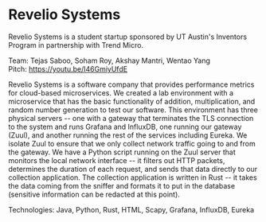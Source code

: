 # Revelio Systems

Revelio Systems is a student startup sponsored by UT Austin's Inventors Program in partnership with Trend Micro.
<br>

Team: Tejas Saboo, Soham Roy, Akshay Mantri, Wentao Yang
<br>
Pitch: https://youtu.be/I46GmiyUfdE
<br>

Revelio Systems is a software company that provides performance metrics for cloud-based microservices. We created a lab environment with a microservice that has the basic functionality of addition, multiplication, and random number generation to test our software. This environment has three physical servers -- one with a gateway that terminates the TLS connection to the system and runs Grafana and InfluxDB, one running our gateway (Zuul), and another running the rest of the services including Eureka. We isolate Zuul to ensure that we only collect network traffic going to and from the gateway. We have a Python script running on the Zuul server that monitors the local network interface -- it filters out HTTP packets, determines the duration of each request, and sends that data directly to our collection application. The collection application is written in Rust -- it takes the data coming from the sniffer and formats it to put in the database (sensitive information can be redacted at this point).
<br>

Technologies: Java, Python, Rust, HTML, Scapy, Grafana, InfluxDB, Eureka

